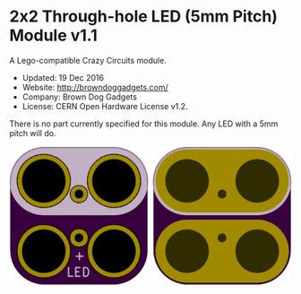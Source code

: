 <!--- start title --->
# 2x2 Through-hole LED (5mm Pitch) Module v1.1
A Lego-compatible Crazy Circuits module.

- Updated: 19 Dec 2016
- Website: http://browndoggadgets.com/
- Company: Brown Dog Gadgets
- License: CERN Open Hardware License v1.2.

<!--- end title --->

There is no part currently specified for this module. Any LED with a 5mm pitch will do.

![Gerber Preview](preview.png)

